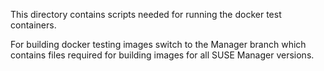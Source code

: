 This directory contains scripts needed for running the docker test containers.

For building docker testing images switch to the Manager branch which contains
files required for building images for all SUSE Manager versions.

